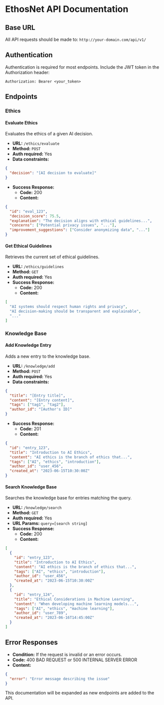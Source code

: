 # EthosNet API Documentation

## Base URL

All API requests should be made to: `http://your-domain.com/api/v1/`

## Authentication

Authentication is required for most endpoints. Include the JWT token in the Authorization header:

```
Authorization: Bearer <your_token>
```

## Endpoints

### Ethics

#### Evaluate Ethics

Evaluates the ethics of a given AI decision.

- **URL:** `/ethics/evaluate`
- **Method:** `POST`
- **Auth required:** Yes
- **Data constraints:**

```json
{
  "decision": "[AI decision to evaluate]"
}
```

- **Success Response:**
  - **Code:** 200
  - **Content:**

```json
{
  "id": "eval_123",
  "decision_score": 75.5,
  "explanation": "The decision aligns with ethical guidelines...",
  "concerns": ["Potential privacy issues", "..."],
  "improvement_suggestions": ["Consider anonymizing data", "..."]
}
```

#### Get Ethical Guidelines

Retrieves the current set of ethical guidelines.

- **URL:** `/ethics/guidelines`
- **Method:** `GET`
- **Auth required:** Yes
- **Success Response:**
  - **Code:** 200
  - **Content:**

```json
[
  "AI systems should respect human rights and privacy",
  "AI decision-making should be transparent and explainable",
  "..."
]
```

### Knowledge Base

#### Add Knowledge Entry

Adds a new entry to the knowledge base.

- **URL:** `/knowledge/add`
- **Method:** `POST`
- **Auth required:** Yes
- **Data constraints:**

```json
{
  "title": "[Entry title]",
  "content": "[Entry content]",
  "tags": ["tag1", "tag2"],
  "author_id": "[Author's ID]"
}
```

- **Success Response:**
  - **Code:** 201
  - **Content:**

```json
{
  "id": "entry_123",
  "title": "Introduction to AI Ethics",
  "content": "AI ethics is the branch of ethics that...",
  "tags": ["AI", "ethics", "introduction"],
  "author_id": "user_456",
  "created_at": "2023-06-15T10:30:00Z"
}
```

#### Search Knowledge Base

Searches the knowledge base for entries matching the query.

- **URL:** `/knowledge/search`
- **Method:** `GET`
- **Auth required:** Yes
- **URL Params:** `query=[search string]`
- **Success Response:**
  - **Code:** 200
  - **Content:**

```json
[
  {
    "id": "entry_123",
    "title": "Introduction to AI Ethics",
    "content": "AI ethics is the branch of ethics that...",
    "tags": ["AI", "ethics", "introduction"],
    "author_id": "user_456",
    "created_at": "2023-06-15T10:30:00Z"
  },
  {
    "id": "entry_124",
    "title": "Ethical Considerations in Machine Learning",
    "content": "When developing machine learning models...",
    "tags": ["AI", "ethics", "machine learning"],
    "author_id": "user_789",
    "created_at": "2023-06-16T14:45:00Z"
  }
]
```

## Error Responses

- **Condition:** If the request is invalid or an error occurs.
- **Code:** 400 BAD REQUEST or 500 INTERNAL SERVER ERROR
- **Content:**

```json
{
  "error": "Error message describing the issue"
}
```

This documentation will be expanded as new endpoints are added to the API.